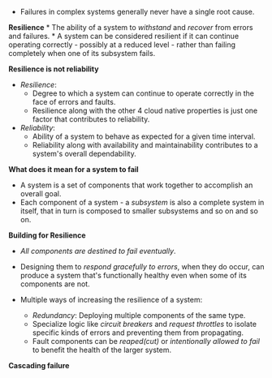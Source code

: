 * Failures in complex systems generally never have a single root cause.

**Resilience**
    * The ability of a system to *withstand* and *recover* from errors and failures.
    * A system can be considered resilient if it can continue operating correctly - possibly at a reduced level - rather than failing completely when one of its subsystem fails.

**Resilience is not reliability**
* *Resilience*: 
    * Degree to which a system can continue to operate correctly in the face of errors and faults.
    * Resilience along with the other 4 cloud native properties is just one factor that contributes to reliability.
* *Reliability*:
    * Ability of a system to behave as expected for a given time interval.
    * Reliability along with availability and maintainability contributes to a system's overall dependability.

**What does it mean for a system to fail**
* A system is a set of components that work together to accomplish an overall goal.
* Each component of a system - a *subsystem* is also a complete system in itself, that in turn is composed to smaller subsystems and so on and so on.

**Building for Resilience**
* *All components are destined to fail eventually*.
* Designing them to *respond gracefully to errors*, when they do occur, can produce a system that's functionally healthy even when some of its components are not.

* Multiple ways of increasing the resilience of a system:
    * *Redundancy*: Deploying multiple components of the same type.
    * Specialize logic like *circuit breakers* and *request throttles* to isolate specific kinds of errors and preventing them from propagating.
    * Fault components can be *reaped(cut)* or *intentionally allowed to fail* to benefit the health of the larger system.

**Cascading failure**